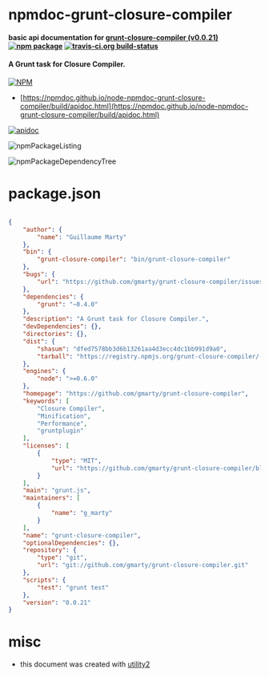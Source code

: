 # npmdoc-grunt-closure-compiler

#### basic api documentation for  [grunt-closure-compiler (v0.0.21)](https://github.com/gmarty/grunt-closure-compiler)  [![npm package](https://img.shields.io/npm/v/npmdoc-grunt-closure-compiler.svg?style=flat-square)](https://www.npmjs.org/package/npmdoc-grunt-closure-compiler) [![travis-ci.org build-status](https://api.travis-ci.org/npmdoc/node-npmdoc-grunt-closure-compiler.svg)](https://travis-ci.org/npmdoc/node-npmdoc-grunt-closure-compiler)

#### A Grunt task for Closure Compiler.

[![NPM](https://nodei.co/npm/grunt-closure-compiler.png?downloads=true&downloadRank=true&stars=true)](https://www.npmjs.com/package/grunt-closure-compiler)

- [https://npmdoc.github.io/node-npmdoc-grunt-closure-compiler/build/apidoc.html](https://npmdoc.github.io/node-npmdoc-grunt-closure-compiler/build/apidoc.html)

[![apidoc](https://npmdoc.github.io/node-npmdoc-grunt-closure-compiler/build/screenCapture.buildCi.browser.%252Ftmp%252Fbuild%252Fapidoc.html.png)](https://npmdoc.github.io/node-npmdoc-grunt-closure-compiler/build/apidoc.html)

![npmPackageListing](https://npmdoc.github.io/node-npmdoc-grunt-closure-compiler/build/screenCapture.npmPackageListing.svg)

![npmPackageDependencyTree](https://npmdoc.github.io/node-npmdoc-grunt-closure-compiler/build/screenCapture.npmPackageDependencyTree.svg)



# package.json

```json

{
    "author": {
        "name": "Guillaume Marty"
    },
    "bin": {
        "grunt-closure-compiler": "bin/grunt-closure-compiler"
    },
    "bugs": {
        "url": "https://github.com/gmarty/grunt-closure-compiler/issues"
    },
    "dependencies": {
        "grunt": "~0.4.0"
    },
    "description": "A Grunt task for Closure Compiler.",
    "devDependencies": {},
    "directories": {},
    "dist": {
        "shasum": "dfed7578bb3d6b13261aa4d3ecc4dc1bb991d9a0",
        "tarball": "https://registry.npmjs.org/grunt-closure-compiler/-/grunt-closure-compiler-0.0.21.tgz"
    },
    "engines": {
        "node": ">=0.6.0"
    },
    "homepage": "https://github.com/gmarty/grunt-closure-compiler",
    "keywords": [
        "Closure Compiler",
        "Minification",
        "Performance",
        "gruntplugin"
    ],
    "licenses": [
        {
            "type": "MIT",
            "url": "https://github.com/gmarty/grunt-closure-compiler/blob/master/LICENSE-MIT"
        }
    ],
    "main": "grunt.js",
    "maintainers": [
        {
            "name": "g_marty"
        }
    ],
    "name": "grunt-closure-compiler",
    "optionalDependencies": {},
    "repository": {
        "type": "git",
        "url": "git://github.com/gmarty/grunt-closure-compiler.git"
    },
    "scripts": {
        "test": "grunt test"
    },
    "version": "0.0.21"
}
```



# misc
- this document was created with [utility2](https://github.com/kaizhu256/node-utility2)
